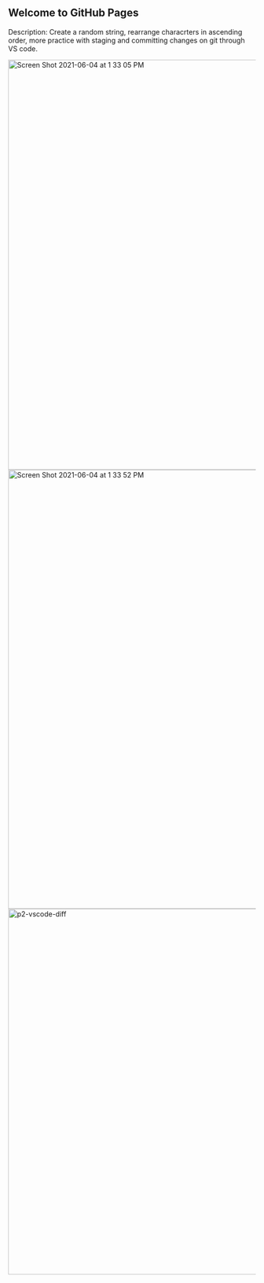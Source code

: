 ## Welcome to GitHub Pages
Description: Create a random string, rearrange characrters in ascending order, more practice with staging and committing changes on git through VS code.




<img width="834" alt="Screen Shot 2021-06-04 at 1 33 05 PM" src="https://user-images.githubusercontent.com/72880293/120859795-90ea1600-c539-11eb-9ff1-1b619477be7f.png">
<img width="893" alt="Screen Shot 2021-06-04 at 1 33 52 PM" src="https://user-images.githubusercontent.com/72880293/120859799-921b4300-c539-11eb-9e9b-a5c0cd45269c.png">
<img width="744" alt="p2-vscode-diff" src="https://user-images.githubusercontent.com/72880293/120859811-98112400-c539-11eb-9f69-382014f029c6.png">
